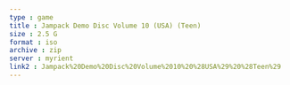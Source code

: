 ```yaml
---
type : game
title : Jampack Demo Disc Volume 10 (USA) (Teen)
size : 2.5 G
format : iso
archive : zip
server : myrient
link2 : Jampack%20Demo%20Disc%20Volume%2010%20%28USA%29%20%28Teen%29
---
```


